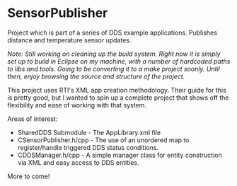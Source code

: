 # SensorPublisher
Project which is part of a series of DDS example applications. Publishes distance and temperature sensor updates.

*Note: Still working on cleaning up the build system. Right now it is simply set up to build in Eclipse on my machine, with a number of hardcoded paths to libs and tools. Going to be converting it to a make project soonly. Until then, enjoy browsing the source and structure of the project.*

This project uses RTI's XML app creation methodology. Their guide for this is pretty good, but I wanted to spin up a complete project that shows off the flexibility and ease of working with that system. 

Areas of interest:

* SharedDDS Submodule - The AppLibrary.xml file
* CSensorPublisher.h/cpp - The use of an unordered map to register/handle triggered DDS status conditions.
* CDDSManager.h/cpp - A simple manager class for entity construction via XML and easy access to DDS entities. 

More to come!

